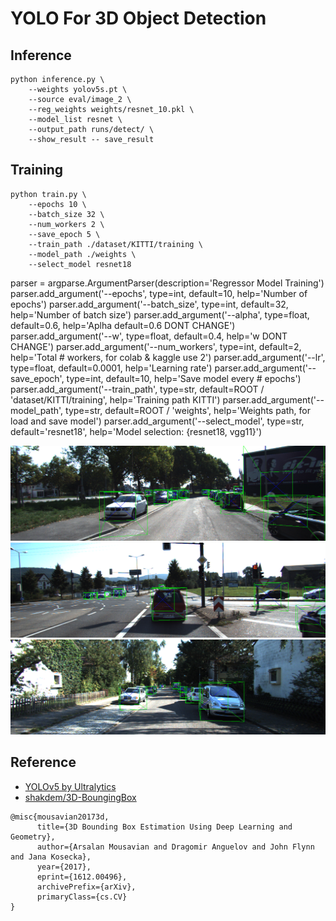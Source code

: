 # YOLO For 3D Object Detection

## Inference
```
python inference.py \
    --weights yolov5s.pt \
    --source eval/image_2 \
    --reg_weights weights/resnet_10.pkl \
    --model_list resnet \
    --output_path runs/detect/ \
    --show_result -- save_result
```

## Training
```
python train.py \
    --epochs 10 \
    --batch_size 32 \
    --num_workers 2 \
    --save_epoch 5 \
    --train_path ./dataset/KITTI/training \
    --model_path ./weights \
    --select_model resnet18
```

parser = argparse.ArgumentParser(description='Regressor Model Training')
    parser.add_argument('--epochs', type=int, default=10, help='Number of epochs')
    parser.add_argument('--batch_size', type=int, default=32, help='Number of batch size')
    parser.add_argument('--alpha', type=float, default=0.6, help='Aplha default=0.6 DONT CHANGE')
    parser.add_argument('--w', type=float, default=0.4, help='w DONT CHANGE')
    parser.add_argument('--num_workers', type=int, default=2, help='Total # workers, for colab & kaggle use 2')
    parser.add_argument('--lr', type=float, default=0.0001, help='Learning rate')
    parser.add_argument('--save_epoch', type=int, default=10, help='Save model every # epochs')
    parser.add_argument('--train_path', type=str, default=ROOT / 'dataset/KITTI/training', help='Training path KITTI')
    parser.add_argument('--model_path', type=str, default=ROOT / 'weights', help='Weights path, for load and save model')
    parser.add_argument('--select_model', type=str, default='resnet18', help='Model selection: {resnet18, vgg11}')


![img01](docs/001.png)
![img02](docs/002.png)
![img03](docs/000.png)

## Reference
- [YOLOv5 by Ultralytics](https://github.com/ultralytics/yolov5)
- [shakdem/3D-BoungingBox](https://github.com/skhadem/3D-BoundingBox)

```
@misc{mousavian20173d,
      title={3D Bounding Box Estimation Using Deep Learning and Geometry}, 
      author={Arsalan Mousavian and Dragomir Anguelov and John Flynn and Jana Kosecka},
      year={2017},
      eprint={1612.00496},
      archivePrefix={arXiv},
      primaryClass={cs.CV}
}
```